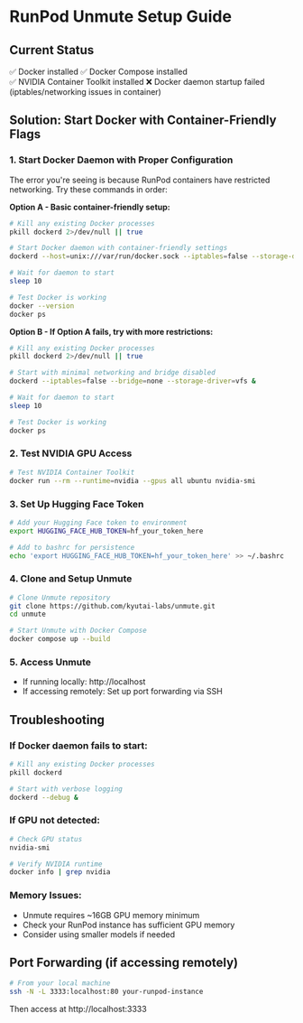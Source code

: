 # RunPod Unmute Setup Guide

## Current Status
✅ Docker installed
✅ Docker Compose installed  
✅ NVIDIA Container Toolkit installed
❌ Docker daemon startup failed (iptables/networking issues in container)

## Solution: Start Docker with Container-Friendly Flags

### 1. Start Docker Daemon with Proper Configuration
The error you're seeing is because RunPod containers have restricted networking. Try these commands in order:

**Option A - Basic container-friendly setup:**
```bash
# Kill any existing Docker processes
pkill dockerd 2>/dev/null || true

# Start Docker daemon with container-friendly settings
dockerd --host=unix:///var/run/docker.sock --iptables=false --storage-driver=vfs &

# Wait for daemon to start
sleep 10

# Test Docker is working
docker --version
docker ps
```

**Option B - If Option A fails, try with more restrictions:**
```bash
# Kill any existing Docker processes
pkill dockerd 2>/dev/null || true

# Start with minimal networking and bridge disabled
dockerd --iptables=false --bridge=none --storage-driver=vfs &

# Wait for daemon to start
sleep 10

# Test Docker is working
docker ps
```

### 2. Test NVIDIA GPU Access
```bash
# Test NVIDIA Container Toolkit
docker run --rm --runtime=nvidia --gpus all ubuntu nvidia-smi
```

### 3. Set Up Hugging Face Token
```bash
# Add your Hugging Face token to environment
export HUGGING_FACE_HUB_TOKEN=hf_your_token_here

# Add to bashrc for persistence
echo 'export HUGGING_FACE_HUB_TOKEN=hf_your_token_here' >> ~/.bashrc
```

### 4. Clone and Setup Unmute
```bash
# Clone Unmute repository
git clone https://github.com/kyutai-labs/unmute.git
cd unmute

# Start Unmute with Docker Compose
docker compose up --build
```

### 5. Access Unmute
- If running locally: http://localhost
- If accessing remotely: Set up port forwarding via SSH

## Troubleshooting

### If Docker daemon fails to start:
```bash
# Kill any existing Docker processes
pkill dockerd

# Start with verbose logging
dockerd --debug &
```

### If GPU not detected:
```bash
# Check GPU status
nvidia-smi

# Verify NVIDIA runtime
docker info | grep nvidia
```

### Memory Issues:
- Unmute requires ~16GB GPU memory minimum
- Check your RunPod instance has sufficient GPU memory
- Consider using smaller models if needed

## Port Forwarding (if accessing remotely)
```bash
# From your local machine
ssh -N -L 3333:localhost:80 your-runpod-instance
```

Then access at http://localhost:3333